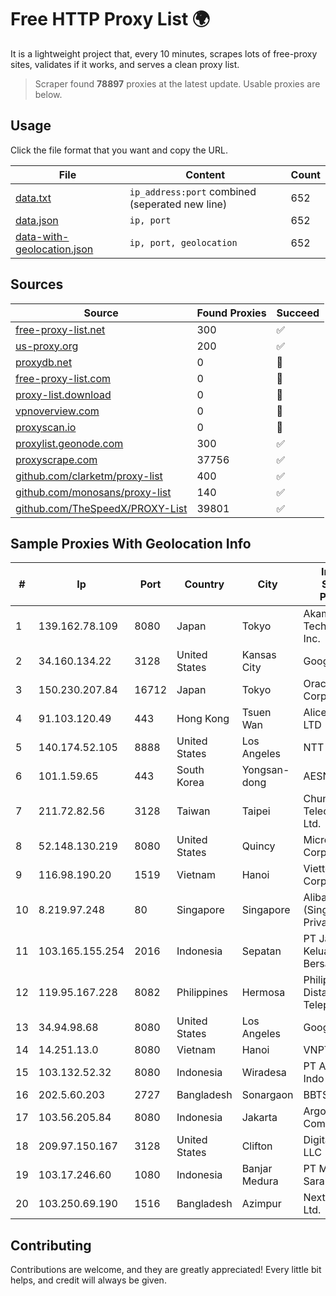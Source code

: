 
# Free HTTP Proxy List 🌍

It is a lightweight project that, every 10 minutes, scrapes lots of free-proxy sites, validates if it works, and serves a clean proxy list.


> Scraper found **78897** proxies at the latest update. Usable proxies are below.

## Usage

Click the file format that you want and copy the URL.


|File|Content|Count|
|----|-------|-----|
|[data.txt](https://raw.githubusercontent.com/themiralay/Proxy-List-World/master/data.txt)|`ip_address:port` combined (seperated new line)|652|
|[data.json](https://raw.githubusercontent.com/themiralay/Proxy-List-World/master/data.json)|`ip, port`|652|
|[data-with-geolocation.json](https://raw.githubusercontent.com/themiralay/Proxy-List-World/master/data-with-geolocation.json)|`ip, port, geolocation`|652|

## Sources

|Source|Found Proxies|Succeed|
|------|-------------|-------|
|[free-proxy-list.net](https://free-proxy-list.net)|300|✅|
|[us-proxy.org](https://www.us-proxy.org)|200|✅|
|[proxydb.net](http://proxydb.net)|0|🚫|
|[free-proxy-list.com](https://free-proxy-list.com/?page=&port=&type%5B%5D=http&type%5B%5D=https&up_time=0&search=Search)|0|🚫|
|[proxy-list.download](https://www.proxy-list.download/HTTP)|0|🚫|
|[vpnoverview.com](https://vpnoverview.com/privacy/anonymous-browsing/free-proxy-servers)|0|🚫|
|[proxyscan.io](https://www.proxyscan.io)|0|🚫|
|[proxylist.geonode.com](https://proxylist.geonode.com/api/proxy-list?limit=300&page=1&sort_by=lastChecked&sort_type=desc&protocols=http,https)|300|✅|
|[proxyscrape.com](https://api.proxyscrape.com/v2/?request=displayproxies&protocol=http&timeout=10000&country=all&ssl=all&anonymity=all)|37756|✅|
|[github.com/clarketm/proxy-list](https://raw.githubusercontent.com/clarketm/proxy-list/master/proxy-list-raw.txt)|400|✅|
|[github.com/monosans/proxy-list](https://raw.githubusercontent.com/monosans/proxy-list/main/proxies/http.txt)|140|✅|
|[github.com/TheSpeedX/PROXY-List](https://raw.githubusercontent.com/TheSpeedX/PROXY-List/master/http.txt)|39801|✅|


## Sample Proxies With Geolocation Info

|#|Ip|Port|Country|City|Internet Service Provider|
|-|--|----|-------|----|-------------------------|
|1|139.162.78.109|8080|Japan|Tokyo|Akamai Technologies, Inc.|
|2|34.160.134.22|3128|United States|Kansas City|Google LLC|
|3|150.230.207.84|16712|Japan|Tokyo|Oracle Corporation|
|4|91.103.120.49|443|Hong Kong|Tsuen Wan|Alice Networks LTD|
|5|140.174.52.105|8888|United States|Los Angeles|NTT DATA|
|6|101.1.59.65|443|South Korea|Yongsan-dong|AESNET|
|7|211.72.82.56|3128|Taiwan|Taipei|Chunghwa Telecom Co., Ltd.|
|8|52.148.130.219|8080|United States|Quincy|Microsoft Corporation|
|9|116.98.190.20|1519|Vietnam|Hanoi|Viettel Corporation|
|10|8.219.97.248|80|Singapore|Singapore|Alibaba Cloud (Singapore) Private Limited|
|11|103.165.155.254|2016|Indonesia|Sepatan|PT Jaringan Keluarga Bersama|
|12|119.95.167.228|8082|Philippines|Hermosa|Philippine Long Distance Telephone Co.|
|13|34.94.98.68|8080|United States|Los Angeles|Google LLC|
|14|14.251.13.0|8080|Vietnam|Hanoi|VNPT|
|15|103.132.52.32|8080|Indonesia|Wiradesa|PT Adeaksa Indo Jayatama|
|16|202.5.60.203|2727|Bangladesh|Sonargaon|BBTS-NEW|
|17|103.56.205.84|8080|Indonesia|Jakarta|Argon Data Communication|
|18|209.97.150.167|3128|United States|Clifton|DigitalOcean, LLC|
|19|103.17.246.60|1080|Indonesia|Banjar Medura|PT Media Sarana Data|
|20|103.250.69.190|1516|Bangladesh|Azimpur|Next Online Ltd.|



## Contributing

Contributions are welcome, and they are greatly appreciated! Every
little bit helps, and credit will always be given.

